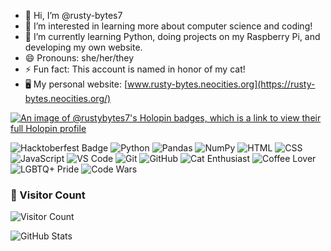 - 👋 Hi, I’m @rusty-bytes7
- 👀 I’m interested in learning more about computer science and coding!
- 🌱 I’m currently learning Python, doing projects on my Raspberry Pi, and developing my own website.
- 😄 Pronouns: she/her/they
- ⚡ Fun fact: This account is named in honor of my cat!
- 🖥️ My personal website: [www.rusty-bytes.neocities.org](https://rusty-bytes.neocities.org/)

[![An image of @rustybytes7's Holopin badges, which is a link to view their full Holopin profile](https://holopin.me/rustybytes7)](https://holopin.io/@rustybytes7)

![Hacktoberfest Badge](https://img.shields.io/badge/Hacktoberfest-2024-blueviolet?style=flat-square&logo=hacktoberfest)
![Python](https://img.shields.io/badge/Python-green?style=flat-square&logo=python)
![Pandas](https://img.shields.io/badge/Pandas-1.3.3-blue?style=flat-square&logo=pandas)
![NumPy](https://img.shields.io/badge/NumPy-1.21.2-blue?style=flat-square&logo=numpy)
![HTML](https://img.shields.io/badge/HTML-5-orange?style=flat-square&logo=html5)
![CSS](https://img.shields.io/badge/CSS-3-blue?style=flat-square&logo=css3)
![JavaScript](https://img.shields.io/badge/JavaScript-ES6-yellow?style=flat-square&logo=javascript)
![VS Code](https://img.shields.io/badge/VS%20Code-Editor-blue?style=flat-square&logo=visual-studio-code)
![Git](https://img.shields.io/badge/Git-VersionControl-orange?style=flat-square&logo=git)
![GitHub](https://img.shields.io/badge/GitHub-Repo-black?style=flat-square&logo=github)
![Cat Enthusiast](https://img.shields.io/badge/Cat-Enthusiast-ff69b4?style=flat-square&logo=cat)
![Coffee Lover](https://img.shields.io/badge/Coffee-Lover-brown?style=flat-square&logo=coffee)
![LGBTQ+ Pride ](https://img.shields.io/badge/LGBTQ+-Pride-ff69b4?style=flat-square&logo=lgbtq)
![Code Wars](https://www.codewars.com/users/rusty63/badges/micro)

### 👀 Visitor Count
![Visitor Count](https://komarev.com/ghpvc/?username=rusty-bytes7&color=9932CC)




![GitHub Stats](https://github-readme-stats.vercel.app/api?username=rusty-bytes7&show_icons=true&theme=outrun)

<!---
rusty-bytes7/rusty-bytes7 is a ✨ special ✨ repository because its `README.md` (this file) appears on your GitHub profile.
You can click the Preview link to take a look at your changes.
--->
